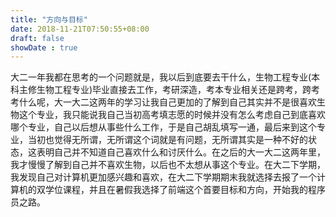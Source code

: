 ```yaml
---
title: "方向与目标"
date: 2018-11-21T07:50:55+08:00
draft: false
showDate : true
---
```

大二一年我都在思考的一个问题就是，我以后到底要去干什么，生物工程专业(本科主修生物工程专业)毕业直接去工作，考研深造，考本专业相关还是跨考，跨考考什么呢，大一大二这两年的学习让我自己更加的了解到自己其实并不是很喜欢生物这个专业，我只能说我自己当初高考填志愿的时候并没有怎么考虑自己到底喜欢哪个专业，自己以后想从事些什么工作，于是自己胡乱填写一通，最后来到这个专业，当初也觉得无所谓，无所谓这个词就是有问题，无所谓其实是一种不好的状态，这表明自己并不知道自己喜欢什么和讨厌什么。在之后的大一大二这两年里，我才慢慢了解到自己并不喜欢生物，以后也不太想从事这个专业。在大二下学期，我发现自己对计算机更加感兴趣和喜欢，在大二下学期期末我就选择去报了一个计算机的双学位课程，并且在暑假我选择了前端这个首要目标和方向，开始我的程序员之路。



